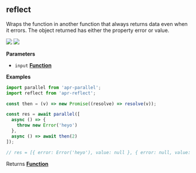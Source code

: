 <!-- Generated by documentation.js. Update this documentation by updating the source code. -->

## reflect

<a id="reflect"></a>
Wraps the function in another function that always returns data even when it errors.
The object returned has either the property error or value.

[![](https://img.shields.io/npm/v/apr-reflect.svg?style=flat-square)](https://www.npmjs.com/package/apr-reflect) [![](https://img.shields.io/npm/l/apr-reflect.svg?style=flat-square)](https://www.npmjs.com/package/apr-reflect)

**Parameters**

-   `input` **[Function](https://developer.mozilla.org/docs/Web/JavaScript/Reference/Statements/function)** 

**Examples**

```javascript
import parallel from 'apr-parallel';
import reflect from 'apr-reflect';

const then = (v) => new Promise((resolve) => resolve(v));

const res = await parallel([
  async () => {
    throw new Error('heyo')
  },
  async () => await then(2)
]);

// res = [{ error: Error('heyo'), value: null }, { error: null, value: 2 }]
```

Returns **[Function](https://developer.mozilla.org/docs/Web/JavaScript/Reference/Statements/function)** 
